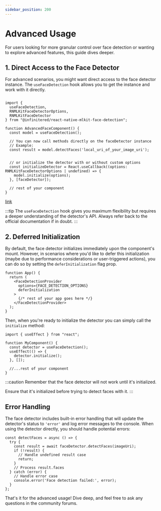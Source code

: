 ```yaml
---
sidebar_position: 200
---
```


# Advanced Usage

For users looking for more granular control over face detection or wanting to explore advanced features, this guide
dives deeper.

## 1. Direct Access to the Face Detector

For advanced scenarios, you might want direct access to the face detector instance. The `useFaceDetection` hook allows
you to get the instance and work with it directly.

```tsx

import {
  useFaceDetection,
  RNMLKitFaceDetectorOptions,
  RNMLKitFaceDetector
} from "@infinitered/react-native-mlkit-face-detection";

function AdvancedFaceComponent() {
  const model = useFaceDetection();

  // You can now call methods directly on the faceDetector instance
  // Example:
  const result = model.detectFaces('local_uri_of_your_image_uri');


  // or initialize the detector with or without custom options
  const initializeDetector = React.useCallback((options: RNMLKitFaceDetectorOptions | undefined) => {
    model.initialize(options);
  }, [faceDetector]);

  // rest of your component
}
```

[link](#2-deferred-initialization)

:::tip
The `useFaceDetection` hook gives you maximum flexibility but requires a deeper understanding of the detector's API.
Always refer back to the official documentation if in doubt.
:::

## 2. Deferred Initialization

By default, the face detector initializes immediately upon the component's mount. However, in scenarios where you'd like
to defer this initialization (maybe due to performance considerations or user-triggered actions), you can do so by
setting the `deferInitialization` flag prop.

```tsx
function App() {
  return (
    <FaceDetectionProvider
      options={FACE_DETECTION_OPTIONS}
      deferInitialization
    >
      {/* rest of your app goes here */}
    </FaceDetectionProvider>
  );
}
```

Then, when you're ready to initialize the detector you can simply call the `initialize` method:

```tsx
import { useEffect } from "react";

function MyComponent() {
  const detector = useFaceDetection();
  useEffect(() => {
    detector.initialize();
  }, []);

  //...rest of your component
}
```

:::caution
Remember that the face detector will not work until it's initialized.

Ensure that it's initialized before trying to detect faces with it.
:::

## Error Handling

The face detector includes built-in error handling that will update the detector's status to `'error'` and log error
messages to the console. When using the detector directly, you should handle potential errors:

```tsx
const detectFaces = async () => {
  try {
    const result = await faceDetector.detectFaces(imageUri);
    if (!result) {
      // Handle undefined result case
      return;
    }
    // Process result.faces
  } catch (error) {
    // Handle error case
    console.error('Face detection failed:', error);
  }
};
```

That's it for the advanced usage! Dive deep, and feel free to ask any questions in the community forums.

